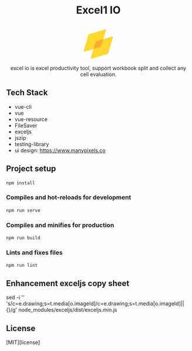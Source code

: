 <div align="center">
<h1>Excel1 IO</h1>

<br />

<a href="http://kiroinn.github.io/excelio">
  <img
    height="80"
    width="80"
    alt="lizard"
    src="https://raw.githubusercontent.com/kiroInn/excel-io/master/src/assets/logo.png"
  />
</a>

<p>excel io is excel productivity tool, support workbook split and collect any cell evaluation.</p>

</div>

## Tech Stack
- vue-cli
- vue
- vue-resource
- FileSaver
- exceljs
- jszip
- testing-library
- ui design: https://www.manypixels.co
  
## Project setup
```
npm install
```

### Compiles and hot-reloads for development
```
npm run serve
```

### Compiles and minifies for production
```
npm run build
```

### Lints and fixes files
```
npm run lint
```

## Enhancement exceljs copy sheet
sed -i '' 's/c=e.drawing;s=t.media[o.imageId]/c=e.drawing;s=t.media[o.imageId]||{}/g' node_modules/exceljs/dist/exceljs.min.js

## License

[MIT][license]
